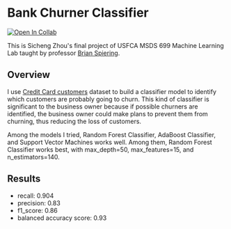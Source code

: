 # Bank Churner Classifier
[![Open In Collab](https://colab.research.google.com/assets/colab-badge.svg)](https://colab.research.google.com/github/easternRainy/2021-03-12-ML-Lab-Final-Project/)

This is Sicheng Zhou's final project of USFCA MSDS 699 Machine Learning Lab taught by professor [Brian Spiering](https://www.linkedin.com/in/brianspiering/).

## Overview
I use [Credit Card customers](https://www.kaggle.com/sakshigoyal7/credit-card-customers) dataset to build a classifier model to identify which customers are probably going to churn. This kind of classifier is significant to the business owner because if possible churners are identified, the business owner could make plans to prevent them from churning, thus reducing the loss of customers.

Among the models I tried, Random Forest Classifier, AdaBoost Classifier, and Support Vector Machines works well. Among them, Random Forest Classifier works best, with max_depth=50, max_features=15, and n_estimators=140.

## Results
- recall: 0.904
- precision: 0.83
- f1_score: 0.86
- balanced accuracy score: 0.93
